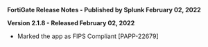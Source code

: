 **FortiGate Release Notes - Published by Splunk February 02, 2022**


**Version 2.1.8 - Released February 02, 2022**

* Marked the app as FIPS Compliant [PAPP-22679]